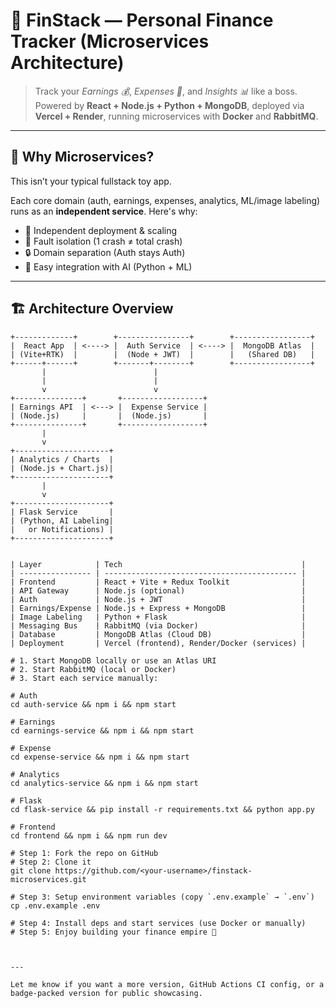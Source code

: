 # 💸 FinStack — Personal Finance Tracker (Microservices Architecture)

> Track your *Earnings 💰*, *Expenses 💸*, and *Insights 📊* like a boss.  
> Powered by **React + Node.js + Python + MongoDB**, deployed via **Vercel + Render**, running microservices with **Docker** and **RabbitMQ**.

---

## 🧩 Why Microservices?

This isn’t your typical fullstack toy app.

Each core domain (auth, earnings, expenses, analytics, ML/image labeling) runs as an **independent service**. Here's why:

- 🔧 Independent deployment & scaling
- 🔁 Fault isolation (1 crash ≠ total crash)
- 🔒 Domain separation (Auth stays Auth)
- 🧠 Easy integration with AI (Python + ML)

---

## 🏗️ Architecture Overview

```plaintext
+-------------+        +----------------+        +-----------------+
|  React App  | <----> |  Auth Service  | <----> |  MongoDB Atlas  |
| (Vite+RTK)  |        |  (Node + JWT)  |        |   (Shared DB)   |
+------+------+        +-------+--------+        +-----------------+
       |                        |
       |                        |
       v                        v
+---------------+       +------------------+
| Earnings API  | <---> |  Expense Service |
| (Node.js)     |       |  (Node.js)       |
+---------------+       +------------------+
       |
       v
+---------------------+
| Analytics / Charts  |
| (Node.js + Chart.js)|
+---------------------+
       |
       v
+---------------------+
| Flask Service       |
| (Python, AI Labeling|
|   or Notifications) |
+---------------------+


| Layer            | Tech                                        |
| ---------------- | ------------------------------------------- |
| Frontend         | React + Vite + Redux Toolkit                |
| API Gateway      | Node.js (optional)                          |
| Auth             | Node.js + JWT                               |
| Earnings/Expense | Node.js + Express + MongoDB                 |
| Image Labeling   | Python + Flask                              |
| Messaging Bus    | RabbitMQ (via Docker)                       |
| Database         | MongoDB Atlas (Cloud DB)                    |
| Deployment       | Vercel (frontend), Render/Docker (services) |

# 1. Start MongoDB locally or use an Atlas URI
# 2. Start RabbitMQ (local or Docker)
# 3. Start each service manually:

# Auth
cd auth-service && npm i && npm start

# Earnings
cd earnings-service && npm i && npm start

# Expense
cd expense-service && npm i && npm start

# Analytics
cd analytics-service && npm i && npm start

# Flask
cd flask-service && pip install -r requirements.txt && python app.py

# Frontend
cd frontend && npm i && npm run dev

# Step 1: Fork the repo on GitHub
# Step 2: Clone it
git clone https://github.com/<your-username>/finstack-microservices.git

# Step 3: Setup environment variables (copy `.env.example` → `.env`)
cp .env.example .env

# Step 4: Install deps and start services (use Docker or manually)
# Step 5: Enjoy building your finance empire 💸



---

Let me know if you want a more version, GitHub Actions CI config, or a badge-packed version for public showcasing.

